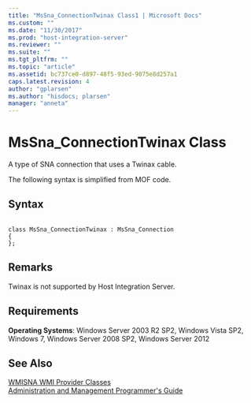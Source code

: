```yaml
---
title: "MsSna_ConnectionTwinax Class1 | Microsoft Docs"
ms.custom: ""
ms.date: "11/30/2017"
ms.prod: "host-integration-server"
ms.reviewer: ""
ms.suite: ""
ms.tgt_pltfrm: ""
ms.topic: "article"
ms.assetid: bc737ce0-d897-48f5-93ed-9075e8d257a1
caps.latest.revision: 4
author: "gplarsen"
ms.author: "hisdocs; plarsen"
manager: "anneta"
---
```

# MsSna_ConnectionTwinax Class
A type of SNA connection that uses a Twinax cable.  
  
 The following syntax is simplified from MOF code.  
  
## Syntax  
  
```  
  
class MsSna_ConnectionTwinax : MsSna_Connection  
{  
};  
```  
  
## Remarks  
 Twinax is not supported by Host Integration Server.  
  
## Requirements  
 **Operating Systems**: Windows Server 2003 R2 SP2, Windows Vista SP2, Windows 7, Windows Server 2008 SP2, Windows Server 2012  
  
## See Also  
 [WMISNA WMI Provider Classes](../core/wmisna-wmi-provider-classes2.md)   
 [Administration and Management Programmer's Guide](./administration-and-management-programmer-s-guide2.md)